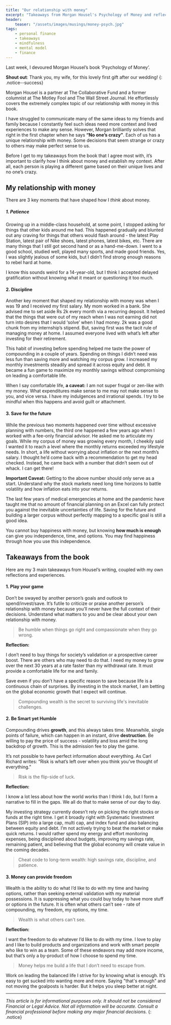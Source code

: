 ```yaml
---
title: "Our relationship with money"
excerpt: "Takeaways from Morgan Housel's Psychology of Money and reflecting on my experiences"
header:
    teaser: "/assets/images/musings/money-psych.jpg"
tags:
    - personal finance
    - takeaways
    - mindfulness
    - mental model
    - finance
---
```

Last week, I devoured Morgan Housel’s book ‘Psychology of Money’.

**Shout out**: Thank you, my wife, for this lovely first gift after our wedding!
{: .notice--success}

Morgan Housel is a partner at The Collaborative Fund and a former columnist at The Motley Fool and The Wall Street Journal. He effortlessly covers the extremely complex topic of our relationship with money in this book. 

I have struggled to communicate many of the same ideas to my friends and family because I constantly feel such ideas need more context and lived experiences to make any sense. However, Morgan brilliantly solves that right in the first chapter when he says **“No one’s crazy”**. Each of us has a unique relationship with money. Some decisions that seem strange or crazy to others may make perfect sense to us.

Before I get to my takeaways from the book that I agree most with, it’s important to clarify how I think about money and establish my context. After all, each person is playing a different game based on their unique lives and no one’s crazy.

## My relationship with money
There are 3 key moments that have shaped how I *think* about money.

##### 1. Patience
Growing up in a middle-class household, at some point, I stopped asking for things that other kids around me had. This happened gradually and blunted out any craving for things that others would flash around - the latest Play Station, latest pair of Nike shoes, latest phones, latest bikes, etc. There are many things that I still got second hand or as a hand-me-down. I went to a good school, studied well, played many sports, and made good friends. Yes, I was slightly jealous of some kids, but I didn’t find strong enough reasons to rebel hard at home. 

I know this sounds weird for a 14-year-old, but I think I accepted delayed gratification without knowing what it meant or questioning it too much.

#### 2. Discipline
Another key moment that shaped my relationship with money was when I was 19 and I received my first salary. My mom worked in a bank. She advised me to set aside Rs 2k every month via a recurring deposit. It helped that the things that were out of my reach when I was not earning did not turn into desires that I would ‘solve’ when I had money. 2k was a good chunk from my internship’s stipend. But, saving first was the tacit rule of managing money at home. I assumed everyone lived with what’s left after investing for their retirement.

This habit of investing before spending helped me taste the power of compounding in a couple of years. Spending on things I didn’t need was less fun than saving more and watching my corpus grow. I increased my monthly investments steadily and spread it across equity and debt. It became a fun game to maximize my monthly savings without compromising on leading a comfortable life.

When I say comfortable life, **a caveat:**
I am not super frugal or zen-like with my money. What expenditures make sense to me may not make sense to you, and vice versa. I have my indulgences and irrational spends. I try to be mindful when this happens and avoid guilt or attachment.

#### 3. Save for the future
While the previous two moments happened over time without excessive planning with numbers, the third one happened a few years ago when I worked with a fee-only financial advisor. He asked me to articulate my goals. While my corpus of money was growing every month, I cheekily said I wanted it to reach a level where the monthly returns exceeded my lifestyle needs. In short, a life without worrying about inflation or the next month’s salary. I thought he’d come back with a recommendation to get my head checked. Instead, he came back with a number that didn’t seem out of whack. I can get there!

**Important Caveat:**
Getting to the above number should only serve as a start. Understand why the stock markets need long time horizons to battle volatility and how inflation eats into your returns.

The last few years of medical emergencies at home and the pandemic have taught me that no amount of financial planning on an Excel can fully protect you against the inevitable uncertainties of life. Saving for the future and building a larger corpus without perfectly mapping to a specific goal is still a good idea.

You cannot buy happiness with money, but knowing **how much is enough** can give you independence, time, and options. You may find happiness through how you use this independence.

## Takeaways from the book
Here are my 3 main takeaways from Housel’s writing, coupled with my own reflections and experiences.

#### 1. Play your game
Don’t be swayed by another person’s goals and outlook to spend/invest/save. It’s futile to criticize or praise another person’s relationship with money because you’ll never have the full context of their decisions. Understand what matters to you and be clear about your own relationship with money.

> Be humble when things go right and compassionate when they go wrong.

**Reflection:**

I don’t need to buy things for society’s validation or a prospective career boost. There are others who may need to do that. I need my money to grow over the next 30 years at a rate faster than my withdrawal rate. It must provide a comfortable life for me and family.

Save even if you don’t have a specific reason to save because life is a continuous chain of surprises. By investing in the stock market, I am betting on the global economic growth that I expect will continue.

> Compounding wealth is the secret to surviving life's inevitable challenges.

#### 2. Be Smart yet Humble
Compounding drives **growth**, and this always takes time. Meanwhile, single points of failure, which can happen in an instant, drive **destruction**. Be willing to pay the price of success - volatility and loss amid the long backdrop of growth. This is the admission fee to play the game.

It’s not possible to have perfect information about everything. As Carl Richard writes: “Risk is what’s left over when you think you’ve thought of everything.”

> Risk is the flip-side of luck.

**Reflection:**

I know a lot less about how the world works than I think I do, but I form a narrative to fill in the gaps. We all do that to make sense of our day to day.

My investing strategy currently doesn’t rely on picking the right stocks or funds at the right time. I get it broadly right with Systematic Investment Plans (SIP) into a large cap, multi cap, and index fund and also balancing between equity and debt. I’m not actively trying to beat the market or make quick returns. I would rather spend my energy and effort monitoring expenses, being disciplined about budgets, improving my savings rate, remaining patient, and believing that the global economy will create value in the coming decades.

> Cheat code to long-term wealth: high savings rate, discipline, and patience.

#### 3. Money can provide freedom
Wealth is the ability to do what I’d like to do with my time and having options, rather than seeking external validation with my material possessions. It is suppressing what you could buy today to have more stuff or options in the future. It is often what others can’t see - rate of compounding, my freedom, my options, my time.

> Wealth is what others can't see.

**Reflection:**

I want the freedom to do whatever I’d like to do with my time. I love to play and I like to build products and organizations and work with smart people who like to win as a team. Some of these endeavors may add more income, but that’s only a by-product of how I choose to spend my time.

> Money helps me build a life that I don’t need to escape from.

Work on leading the balanced life I strive for by knowing what is enough. It’s easy to get sucked into wanting more and more. Saying "that's enough" and not moving the goalposts is harder. But it helps you sleep better at night.

---

*This article is for informational purposes only. It should not be considered Financial or Legal Advice. Not all information will be accurate. Consult a financial professional before making any major financial decisions.*
{: .notice}